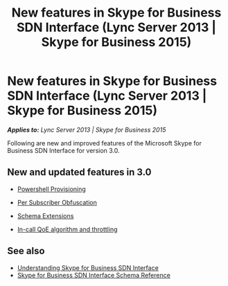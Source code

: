 ﻿---
title: New features in Skype for Business SDN Interface (Lync Server 2013 | Skype for Business 2015)
description: Describes new features in Skype for Business SDN Interface for Lync Server 2013 and Skype for Business 2015 and provides additional references.
TOCTitle: New features in Skype for Business SDN Interface
ms:assetid: a0ef6ad8-c0a2-425f-b236-dc4907efa22b
ms:mtpsurl: https://msdn.microsoft.com/library/Dn785195(v=office.16)
ms:contentKeyID: 65258660
ms.date: 02/28/2017
mtps_version: v=office.16
---

# New features in Skype for Business SDN Interface (Lync Server 2013 | Skype for Business 2015)


_**Applies to:** Lync Server 2013 | Skype for Business 2015_

Following are new and improved features of the Microsoft Skype for Business SDN Interface for version 3.0.

## New and updated features in 3.0

  - [Powershell Provisioning](powershell-provisioning.md)

  - [Per Subscriber Obfuscation](per-subscriber-obfuscation.md)

  - [Schema Extensions](schema-extensions.md)

  - [In-call QoE algorithm and throttling](in-call-qoe-algorithm-and-throttling.md)

## See also

- [Understanding Skype for Business SDN Interface](understanding-skype-for-business-sdn-interface.md)
- [Skype for Business SDN Interface Schema Reference](skype-for-business-sdn-interface-schema-reference.md)

